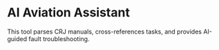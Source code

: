 # AI Aviation Assistant

This tool parses CRJ manuals, cross-references tasks, and provides AI-guided fault troubleshooting.
